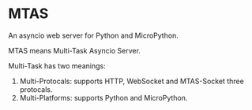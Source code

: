 # MTAS
An asyncio web server for Python and MicroPython. 

MTAS means Multi-Task Asyncio Server.

Multi-Task has two meanings:

1. Multi-Protocals: supports HTTP, WebSocket and MTAS-Socket three protocals.
2. Multi-Platforms: supports Python and MicroPython.

